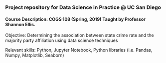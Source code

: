 ### Project repository for Data Science in Practice @ UC San Diego
#### Course Description: COGS 108 (Spring, 2019) Taught by Professor Shannon Ellis. 

Objective: Determining the association between state crime rate and the majority party affiliation using data science techniques

Relevant skills: Python, Jupyter Notebook, Python libraries (i.e. Pandas, Numpy, Matplotlib, Seaborn)
